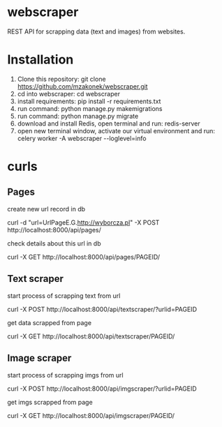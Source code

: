 # webscraper

REST API for scrapping data (text and images) from websites.

# Installation
1. Clone this repository: git clone https://github.com/mzakonek/webscraper.git
2. cd into webscraper: cd webscraper
3. install requirements: pip install -r requirements.txt
4. run command: python manage.py makemigrations
5. run command: python manage.py migrate
6. download and install Redis, open terminal and run: redis-server
7. open new terminal window, activate our virtual environment and run: celery worker -A webscraper --loglevel=info


# curls
## Pages
create new url record in db

curl -d "url=UrlPageE.G.http://wyborcza.pl" -X POST http://localhost:8000/api/pages/

check details about this url in db

curl -X GET http://localhost:8000/api/pages/PAGEID/

## Text scraper
start process of scrapping text from url

curl -X POST http://localhost:8000/api/textscraper/?urlid=PAGEID

get data scrapped from page

curl -X GET http://localhost:8000/api/textscraper/PAGEID/

## Image scraper
start process of scrapping imgs from url

curl -X POST http://localhost:8000/api/imgscraper/?urlid=PAGEID

get imgs scrapped from page

curl -X GET http://localhost:8000/api/imgscraper/PAGEID/

